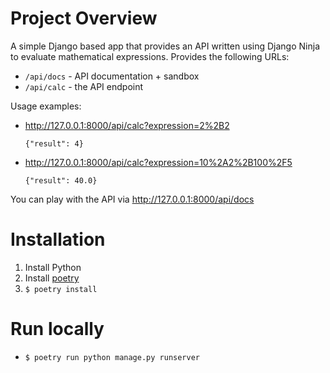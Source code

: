# Project Overview

A simple Django based app that provides an API written using Django Ninja to evaluate mathematical expressions. Provides the following URLs:
* `/api/docs` - API documentation + sandbox
* `/api/calc` - the API endpoint

Usage examples:
* http://127.0.0.1:8000/api/calc?expression=2%2B2
  ```
  {"result": 4}
  ```
* http://127.0.0.1:8000/api/calc?expression=10%2A2%2B100%2F5
  ```
  {"result": 40.0}
  ```

You can play with the API via http://127.0.0.1:8000/api/docs

# Installation

1. Install Python
2. Install [poetry](https://python-poetry.org/)
3. `$ poetry install`

# Run locally

* `$ poetry run python manage.py runserver`
